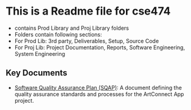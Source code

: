 # This is a Readme file for cse474
- contains Prod Library and Proj Library folders
- Folders contain following sections:
- For Prod Lib: 3rd party, Deliverables, Setup, Source Code
- For Proj Lib: Project Documentation, Reports, Software Engineering, System Engineering
## Key Documents

- [Software Quality Assurance Plan (SQAP)](Project%20Library/Project%20Documents/Software%20Quality%20Assurance%20Plan/SQAP_Document.md): A document defining the quality assurance standards and processes for the ArtConnect App project.
